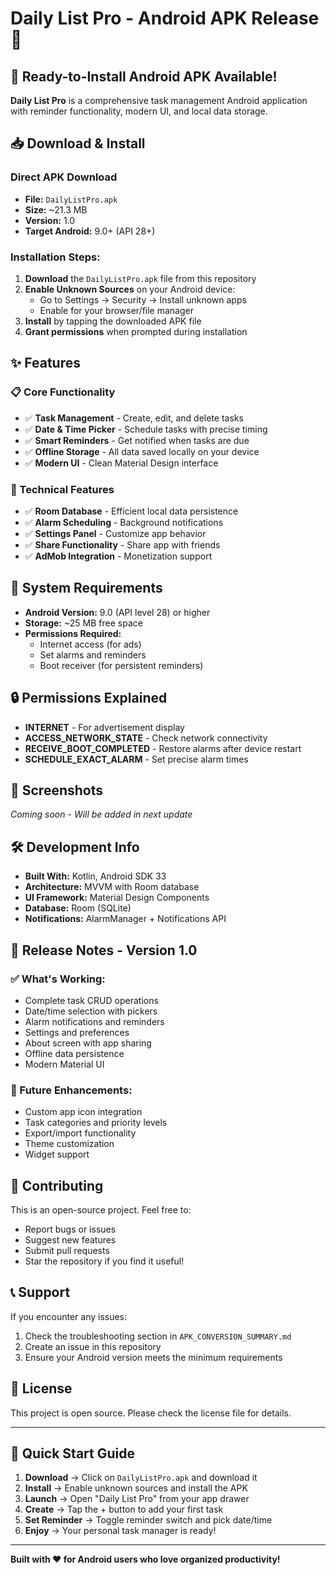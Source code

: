 # Daily List Pro - Android APK Release 📱

## 🎉 Ready-to-Install Android APK Available!

**Daily List Pro** is a comprehensive task management Android application with reminder functionality, modern UI, and local data storage.

## 📥 Download & Install

### Direct APK Download
- **File:** `DailyListPro.apk` 
- **Size:** ~21.3 MB
- **Version:** 1.0
- **Target Android:** 9.0+ (API 28+)

### Installation Steps:
1. **Download** the `DailyListPro.apk` file from this repository
2. **Enable Unknown Sources** on your Android device:
   - Go to Settings → Security → Install unknown apps
   - Enable for your browser/file manager
3. **Install** by tapping the downloaded APK file
4. **Grant permissions** when prompted during installation

## ✨ Features

### 📋 Core Functionality
- ✅ **Task Management** - Create, edit, and delete tasks
- ✅ **Date & Time Picker** - Schedule tasks with precise timing
- ✅ **Smart Reminders** - Get notified when tasks are due
- ✅ **Offline Storage** - All data saved locally on your device
- ✅ **Modern UI** - Clean Material Design interface

### 🔧 Technical Features
- ✅ **Room Database** - Efficient local data persistence
- ✅ **Alarm Scheduling** - Background notifications
- ✅ **Settings Panel** - Customize app behavior
- ✅ **Share Functionality** - Share app with friends
- ✅ **AdMob Integration** - Monetization support

## 📱 System Requirements

- **Android Version:** 9.0 (API level 28) or higher
- **Storage:** ~25 MB free space
- **Permissions Required:**
  - Internet access (for ads)
  - Set alarms and reminders
  - Boot receiver (for persistent reminders)

## 🔒 Permissions Explained

- **INTERNET** - For advertisement display
- **ACCESS_NETWORK_STATE** - Check network connectivity
- **RECEIVE_BOOT_COMPLETED** - Restore alarms after device restart
- **SCHEDULE_EXACT_ALARM** - Set precise alarm times

## 📸 Screenshots

*Coming soon - Will be added in next update*

## 🛠️ Development Info

- **Built With:** Kotlin, Android SDK 33
- **Architecture:** MVVM with Room database
- **UI Framework:** Material Design Components
- **Database:** Room (SQLite)
- **Notifications:** AlarmManager + Notifications API

## 📝 Release Notes - Version 1.0

### ✅ What's Working:
- Complete task CRUD operations
- Date/time selection with pickers
- Alarm notifications and reminders
- Settings and preferences
- About screen with app sharing
- Offline data persistence
- Modern Material UI

### 🚀 Future Enhancements:
- Custom app icon integration
- Task categories and priority levels
- Export/import functionality
- Theme customization
- Widget support

## 🤝 Contributing

This is an open-source project. Feel free to:
- Report bugs or issues
- Suggest new features
- Submit pull requests
- Star the repository if you find it useful!

## 📞 Support

If you encounter any issues:
1. Check the troubleshooting section in `APK_CONVERSION_SUMMARY.md`
2. Create an issue in this repository
3. Ensure your Android version meets the minimum requirements

## 📜 License

This project is open source. Please check the license file for details.

---

## 🎯 Quick Start Guide

1. **Download** → Click on `DailyListPro.apk` and download it
2. **Install** → Enable unknown sources and install the APK  
3. **Launch** → Open "Daily List Pro" from your app drawer
4. **Create** → Tap the + button to add your first task
5. **Set Reminder** → Toggle reminder switch and pick date/time
6. **Enjoy** → Your personal task manager is ready!

---

**Built with ❤️ for Android users who love organized productivity!**